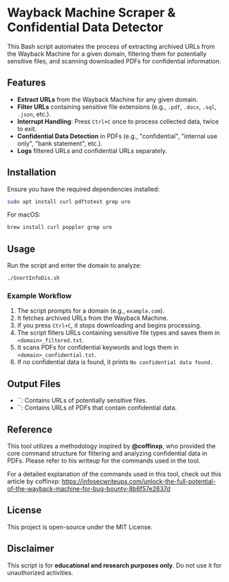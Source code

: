 # Wayback Machine Scraper & Confidential Data Detector

This Bash script automates the process of extracting archived URLs from the Wayback Machine for a given domain, filtering them for potentially sensitive files, and scanning downloaded PDFs for confidential information.

## Features

- **Extract URLs** from the Wayback Machine for any given domain.
- **Filter URLs** containing sensitive file extensions (e.g., `.pdf`, `.docx`, `.sql`, `.json`, etc.).
- **Interrupt Handling**: Press `Ctrl+C` once to process collected data, twice to exit.
- **Confidential Data Detection** in PDFs (e.g., "confidential", "internal use only", "bank statement", etc.).
- **Logs** filtered URLs and confidential URLs separately.

## Installation

Ensure you have the required dependencies installed:

```bash
sudo apt install curl pdftotext grep uro
```

For macOS:

```bash
brew install curl poppler grep uro
```

## Usage

Run the script and enter the domain to analyze:

```bash
./SnortInfoDis.sh
```

### Example Workflow

1. The script prompts for a domain (e.g., `example.com`).
2. It fetches archived URLs from the Wayback Machine.
3. If you press `Ctrl+C`, it stops downloading and begins processing.
4. The script filters URLs containing sensitive file types and saves them in `<domain>_filtered.txt`.
5. It scans PDFs for confidential keywords and logs them in `<domain>_confidential.txt`.
6. If no confidential data is found, it prints `No confidential data found.`

## Output Files

- ``: Contains URLs of potentially sensitive files.
- ``: Contains URLs of PDFs that contain confidential data.

## Reference

This tool utilizes a methodology inspired by **@coffinxp**, who provided the core command structure for filtering and analyzing confidential data in PDFs. Please refer to his writeup for the commands used in the tool.

For a detailed explanation of the commands used in this tool, check out this article by coffinxp:
https://infosecwriteups.com/unlock-the-full-potential-of-the-wayback-machine-for-bug-bounty-8b6f57e2637d

## License

This project is open-source under the MIT License.

## Disclaimer

This script is for **educational and research purposes only**. Do not use it for unauthorized activities.
